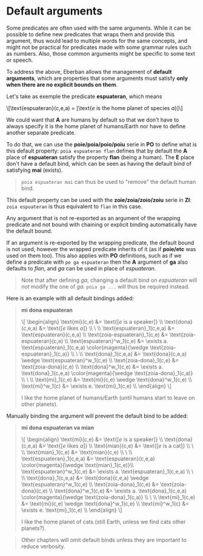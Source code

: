 # Default arguments

Some predicates are often used with the same arguments. While it can be
possible to define new predicates that wraps them and provide this argument,
thus would lead to multiple words for the same concepts, and might not be
practical for predicates made with some grammar rules such as numbers. Also,
those common arguments might be specific to some text or speech.

To address the above, Eberban allows the management of __default arguments__,
which are properties that some arguments must satisfy __only when there are no
explicit bounds on them__.

Let's take as exemple the predicate __espuateran__, which means

\\[\text{espuateran}(c,e,a) = [\text{$e$ is the home planet of species $a$}]\\]

We could want that __A__ are humans by default so that we don't have to always
specify it is the home planet of humans/Earth nor have to define another
separate predicate.

To do that, we can use the __poie/poia/poio/poiu__ serie in __PO__ to define
what is this default property: `poia espuateran flan` defines that by default
the __A__ place of __espuateran__ satisfy the property __flan__ (being a human).
The __E__ place don't have a default bind, which can be seen as having the
default bind of satisfying __mai__ (exists).

> `poia espuateran mai` can thus be used to "remove" the default human bind.

This default property can be used with the __zoie/zoia/zoio/zoiu__ serie
in __ZI__: `zoia espuateran` is thus equivalent to `flan` in this case.

Any argument that is not re-exported as an argument of the wrapping predicate and
not bound with chaining or explicit binding automatically have the default bound.

If an argument is re-exported by the wrapping predicate, the default bound is
not used, however the wrapped predicate inherits of it (as if __poie/etc__ was
used on them too). This also applies with __PO__ definitions, such as if we
define a predicate with `po ga espuateran` then the __A__ argument of __ga__
also defaults to _flan_, and _ga_ can be used in place of _espuateran_.

> Note that after defining _ga_, changing a default bind on _espuateran_ will
> not modify the one of _ga_. `poia ga ...` will thus be required instead.

Here is an example with all default bindings added: 

> __mi dona espuateran__
>
> \\[ \begin{align}
> \text{mi}(c,e)                &= \text{[$e$ is a speaker]} \\\\
> \text{dona}(c,e,a)            &= \text{[$e$ likes $a$]} \\\\
> \\ \\\\
> \text{espuateran}_1(c,e,a)    &= \text{espuateran}(c,e,a) \\\\
> \text{zoia-espuateran}_1(c,e) &= \text{zoia-espuateran}(c,e) \\\\
> \text{espuateran}^w_1(c,e)    &= \exists a. \text{espuateran}_1(c,e,a) \color{magenta}{\wedge \text{zoia-espuateran}_1(c,a)} \\\\
> \\ \\\\
> \text{dona}_1(c,e,a)          &= \text{dona}(c,e,a) \wedge \text{espuateran}^w_1(c,e) \\\\
> \text{zoia-dona}_1(c,e)       &= \text{zoia-dona}(c,e) \\\\
> \text{dona}^w_1(c,e)          &= \exists a. \text{dona}_1(c,e,a) \color{magenta}{\wedge \text{zoia-dona}_1(c,a)} \\\\
> \\ \\\\
> \text{mi}_1(c,e)              &= \text{mi}(c,e) \wedge \text{dona}^w_1(c,e) \\\\
> \text{mi}^w_1(c)              &= \exists e. \text{mi}_1(c,e) \\\\
> \end{align} \\]
>
> I like the home planet of humans/Earth (until humans start to leave on other planets).

Manually binding the argument will prevent the default bind to be added:

> __mi dona espuateran va mian__
>
> \\[ \begin{align}
> \text{mi}(c,e)                &= \text{[$e$ is a speaker]} \\\\
> \text{dona}(c,e,a)            &= \text{[$e$ likes $a$]} \\\\
> \text{mian}(c,e)              &= \text{[$e$ is a cat]} \\\\
> \\ \\\\
> \text{mian}_1(c,e)            &= \text{mian}(c,e) \\\\
> \\ \\\\
> \text{espuateran}_1(c,e,a)    &= \text{espuateran}(c,e,a) \color{magenta}{\wedge \text{mian}_1(c,e)}\\\\
> \text{espuateran}^w_1(c,e)    &= \exists a. \text{espuateran}_1(c,e,a) \\\\
> \\ \\\\
> \text{dona}_1(c,e,a)          &= \text{dona}(c,e,a) \wedge \text{espuateran}^w_1(c,e) \\\\
> \text{zoia-dona}_1(c,e)       &= \text{zoia-dona}(c,e) \\\\
> \text{dona}^w_1(c,e)          &= \exists a. \text{dona}_1(c,e,a) \color{magenta}{\wedge \text{zoia-dona}_1(c,a)} \\\\
> \\ \\\\
> \text{mi}_1(c,e)              &= \text{mi}(c,e) \wedge \text{dona}^w_1(c,e) \\\\
> \text{mi}^w_1(c)              &= \exists e. \text{mi}_1(c,e) \\\\
> \end{align} \\]
>
> I like the home planet of cats (still Earth, unless we find cats other planets?).

> Other chapters will omit default binds unless they are important to reduce
> verbosity.